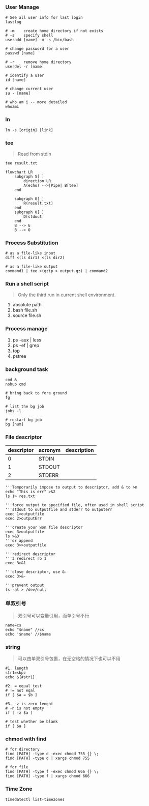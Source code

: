 ### User Manage  
```shell
# See all user info for last login
lastlog

# -m    create home directory if not exists  
# -s    specify shell  
useradd [name] -m -s /bin/bash

# change password for a user  
passwd [name]

# -r    remove home directory  
userdel -r [name]

# identify a user  
id [name]

# change current user
su - [name]

# who am i -- more detailed
whoami
```

### ln  
```shell
ln -s [origin] [link]
```

### tee  
> Read from stdin  
```shell
tee result.txt
```

```mermaid
flowchart LR
    subgraph S[ ]
        direction LR
        A(echo) -->|Pipe| B[tee] 
    end

    subgraph G[ ]
        R(result.txt)
    end
    subgraph O[ ]
        D[stdout]
    end
    B --> G
    B --> O
```

### Process Substitution
```shell
# as a file-like input
diff <(ls dir1) <(ls dir2)

# as a file-like output
command1 | tee >(gzip > output.gz) | command2
```


### Run a shell script
> Only the third run in current shell environment.  
1. absolute path  
2. bash file.sh
3. source file.sh

### Process manage  
1. ps -aux | less
2. ps -ef | grep  
3. top
4. pstree  

### background task
```shell
cmd &
nohup cmd

# bring back to fore ground
fg

# list the bg job
jobs -l

# restart bg job
bg [num]
```

### File descriptor  
|descriptor|acronym|description|
|:----|:-----|:------|
|0|STDIN||
|1|STDOUT||
|2|STDERR||
```shell
'''Temporarily impose to output to descriptor, add & to >n
echo "This is err" >&2
ls 1> res.txt

'''force output to specified file, often used in shell script
'''stdout to outputfile and stderr to outputerr
exec 1>outputfile
exec 2>outputErr

'''create your won file descriptor
exec 3>outputfile
ls >&3
'''or append
exec 3>>outputfile

'''redirect descriptor
'''3 redirect ro 1
exec 3>&1

'''close descriptor, use &-
exec 3>&-

'''prevent output
ls -al > /dev/null
```

### 单双引号
> 双引号可以变量引用，而单引号不行
```
name=cs
echo "$name" //cs
echo '$name' //$name
```

### string
> 可以由单双引号包裹，在无空格的情况下也可以不用
```
#1. length
str1=sbpz
echo ${#str1}

#2. = equal test
# != not eqal
if [ $a = $b ]

#3. -z is zero lenght
# -n is not empty
if [ -z $a ]

# test whether be blank
if [ $a ]
```

### chmod with find
```shell
# for directory
find [PATH] -type d -exec chmod 755 {} \;
find [PATH] -type d | xargs chmod 755

# for file
find [PATH] -type f -exec chmod 666 {} \;
find [PATH] -type f | xargs chmod 666 
```

### Time Zone  
```shell
timedatectl list-timezones
```
